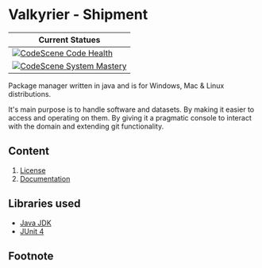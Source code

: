 # Valkyrier - Shipment
| Current Statues                                                                                                                      |
|--------------------------------------------------------------------------------------------------------------------------------------|
| [![CodeScene Code Health](https://codescene.io/projects/28124/status-badges/code-health)](https://codescene.io/projects/28124)	    |
| [![CodeScene System Mastery](https://codescene.io/projects/28124/status-badges/system-mastery)](https://codescene.io/projects/28124) |

Package manager written in java and is for Windows, Mac & Linux distributions.

It's main purpose is to handle software and datasets. By making it easier to access
and operating on them. By giving it a pragmatic console to interact with the domain and extending git functionality.


## Content
1. [License](LICENSE.md)
2. [Documentation](docs/readme.md)

## Libraries used
* [Java JDK](https://www.oracle.com/java/technologies/downloads/)
* [JUnit 4](https://github.com/junit-team/junit4)

## Footnote
